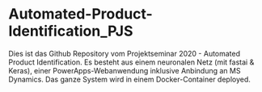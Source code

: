 # Automated-Product-Identification_PJS

Dies ist das Github Repository vom Projektseminar 2020 - Automated Product Identification.
Es besteht aus einem neuronalen Netz (mit fastai & Keras),  einer PowerApps-Webanwendung inklusive Anbindung an MS Dynamics.
Das ganze System wird in einem Docker-Container deployed.

